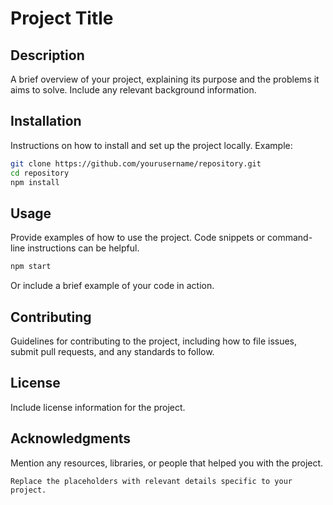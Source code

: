 # Project Title

## Description
A brief overview of your project, explaining its purpose and the problems it aims to solve. Include any relevant background information.

## Installation
Instructions on how to install and set up the project locally. Example:
```bash
git clone https://github.com/yourusername/repository.git
cd repository
npm install
```

## Usage
Provide examples of how to use the project. Code snippets or command-line instructions can be helpful.
```bash
npm start
```
Or include a brief example of your code in action.

## Contributing
Guidelines for contributing to the project, including how to file issues, submit pull requests, and any standards to follow.

## License
Include license information for the project.

## Acknowledgments
Mention any resources, libraries, or people that helped you with the project. 

```
Replace the placeholders with relevant details specific to your project.